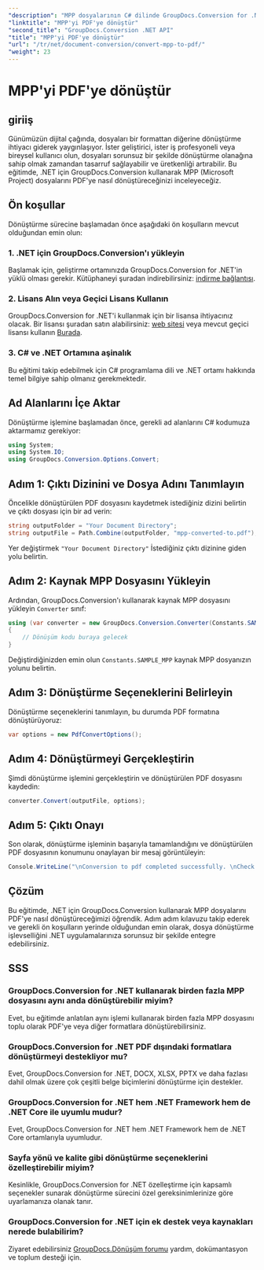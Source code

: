 ```yaml
---
"description": "MPP dosyalarının C# dilinde GroupDocs.Conversion for .NET kullanarak PDF'ye nasıl dönüştürüleceğini öğrenin. .NET uygulamalarınıza entegrasyon için bu adım adım öğreticiyi izleyin."
"linktitle": "MPP'yi PDF'ye dönüştür"
"second_title": "GroupDocs.Conversion .NET API"
"title": "MPP'yi PDF'ye dönüştür"
"url": "/tr/net/document-conversion/convert-mpp-to-pdf/"
"weight": 23
---
```


# MPP'yi PDF'ye dönüştür

## giriiş
Günümüzün dijital çağında, dosyaları bir formattan diğerine dönüştürme ihtiyacı giderek yaygınlaşıyor. İster geliştirici, ister iş profesyoneli veya bireysel kullanıcı olun, dosyaları sorunsuz bir şekilde dönüştürme olanağına sahip olmak zamandan tasarruf sağlayabilir ve üretkenliği artırabilir. Bu eğitimde, .NET için GroupDocs.Conversion kullanarak MPP (Microsoft Project) dosyalarını PDF'ye nasıl dönüştüreceğinizi inceleyeceğiz.
## Ön koşullar
Dönüştürme sürecine başlamadan önce aşağıdaki ön koşulların mevcut olduğundan emin olun:
### 1. .NET için GroupDocs.Conversion'ı yükleyin
Başlamak için, geliştirme ortamınızda GroupDocs.Conversion for .NET'in yüklü olması gerekir. Kütüphaneyi şuradan indirebilirsiniz: [indirme bağlantısı](https://releases.groupdocs.com/conversion/net/).
### 2. Lisans Alın veya Geçici Lisans Kullanın
GroupDocs.Conversion for .NET'i kullanmak için bir lisansa ihtiyacınız olacak. Bir lisansı şuradan satın alabilirsiniz: [web sitesi](https://purchase.groupdocs.com/buy) veya mevcut geçici lisansı kullanın [Burada](https://purchase.groupdocs.com/temporary-license/).
### 3. C# ve .NET Ortamına aşinalık
Bu eğitimi takip edebilmek için C# programlama dili ve .NET ortamı hakkında temel bilgiye sahip olmanız gerekmektedir.

## Ad Alanlarını İçe Aktar
Dönüştürme işlemine başlamadan önce, gerekli ad alanlarını C# kodumuza aktarmamız gerekiyor:
```csharp
using System;
using System.IO;
using GroupDocs.Conversion.Options.Convert;
```
## Adım 1: Çıktı Dizinini ve Dosya Adını Tanımlayın
Öncelikle dönüştürülen PDF dosyasını kaydetmek istediğiniz dizini belirtin ve çıktı dosyası için bir ad verin:
```csharp
string outputFolder = "Your Document Directory";
string outputFile = Path.Combine(outputFolder, "mpp-converted-to.pdf");
```
Yer değiştirmek `"Your Document Directory"` İstediğiniz çıktı dizinine giden yolu belirtin.
## Adım 2: Kaynak MPP Dosyasını Yükleyin
Ardından, GroupDocs.Conversion'ı kullanarak kaynak MPP dosyasını yükleyin `Converter` sınıf:
```csharp
using (var converter = new GroupDocs.Conversion.Converter(Constants.SAMPLE_MPP))
{
    // Dönüşüm kodu buraya gelecek
}
```
Değiştirdiğinizden emin olun `Constants.SAMPLE_MPP` kaynak MPP dosyanızın yolunu belirtin.
## Adım 3: Dönüştürme Seçeneklerini Belirleyin
Dönüştürme seçeneklerini tanımlayın, bu durumda PDF formatına dönüştürüyoruz:
```csharp
var options = new PdfConvertOptions();
```
## Adım 4: Dönüştürmeyi Gerçekleştirin
Şimdi dönüştürme işlemini gerçekleştirin ve dönüştürülen PDF dosyasını kaydedin:
```csharp
converter.Convert(outputFile, options);
```
## Adım 5: Çıktı Onayı
Son olarak, dönüştürme işleminin başarıyla tamamlandığını ve dönüştürülen PDF dosyasının konumunu onaylayan bir mesaj görüntüleyin:
```csharp
Console.WriteLine("\nConversion to pdf completed successfully. \nCheck output in {0}", outputFolder);
```

## Çözüm
Bu eğitimde, .NET için GroupDocs.Conversion kullanarak MPP dosyalarını PDF'ye nasıl dönüştüreceğimizi öğrendik. Adım adım kılavuzu takip ederek ve gerekli ön koşulların yerinde olduğundan emin olarak, dosya dönüştürme işlevselliğini .NET uygulamalarınıza sorunsuz bir şekilde entegre edebilirsiniz.
## SSS
### GroupDocs.Conversion for .NET kullanarak birden fazla MPP dosyasını aynı anda dönüştürebilir miyim?
Evet, bu eğitimde anlatılan aynı işlemi kullanarak birden fazla MPP dosyasını toplu olarak PDF'ye veya diğer formatlara dönüştürebilirsiniz.
### GroupDocs.Conversion for .NET PDF dışındaki formatlara dönüştürmeyi destekliyor mu?
Evet, GroupDocs.Conversion for .NET, DOCX, XLSX, PPTX ve daha fazlası dahil olmak üzere çok çeşitli belge biçimlerini dönüştürme için destekler.
### GroupDocs.Conversion for .NET hem .NET Framework hem de .NET Core ile uyumlu mudur?
Evet, GroupDocs.Conversion for .NET hem .NET Framework hem de .NET Core ortamlarıyla uyumludur.
### Sayfa yönü ve kalite gibi dönüştürme seçeneklerini özelleştirebilir miyim?
Kesinlikle, GroupDocs.Conversion for .NET özelleştirme için kapsamlı seçenekler sunarak dönüştürme sürecini özel gereksinimlerinize göre uyarlamanıza olanak tanır.
### GroupDocs.Conversion for .NET için ek destek veya kaynakları nerede bulabilirim?
Ziyaret edebilirsiniz [GroupDocs.Dönüşüm forumu](https://forum.groupdocs.com/c/conversion/11) yardım, dokümantasyon ve toplum desteği için.